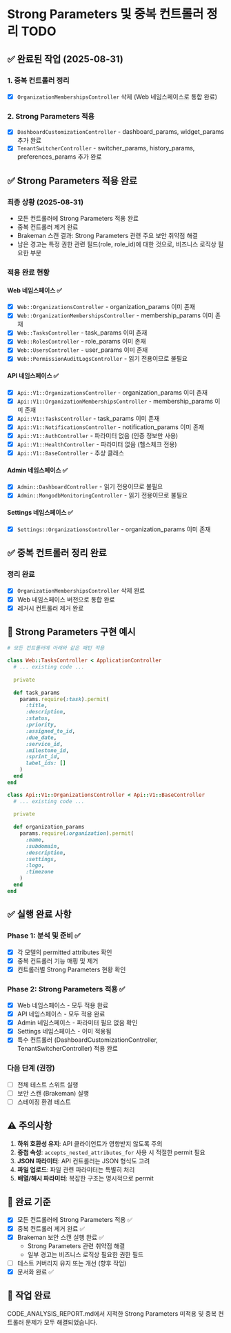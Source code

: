 # Strong Parameters 및 중복 컨트롤러 정리 TODO

## ✅ 완료된 작업 (2025-08-31)

### 1. 중복 컨트롤러 정리
- [x] `OrganizationMembershipsController` 삭제 (Web 네임스페이스로 통합 완료)

### 2. Strong Parameters 적용
- [x] `DashboardCustomizationController` - dashboard_params, widget_params 추가 완료
- [x] `TenantSwitcherController` - switcher_params, history_params, preferences_params 추가 완료

## ✅ Strong Parameters 적용 완료

### 최종 상황 (2025-08-31)
- 모든 컨트롤러에 Strong Parameters 적용 완료
- 중복 컨트롤러 제거 완료
- Brakeman 스캔 결과: Strong Parameters 관련 주요 보안 취약점 해결
- 남은 경고는 특정 권한 관련 필드(role, role_id)에 대한 것으로, 비즈니스 로직상 필요한 부분

### 적용 완료 현황

#### Web 네임스페이스 ✅
- [x] `Web::OrganizationsController` - organization_params 이미 존재
- [x] `Web::OrganizationMembershipsController` - membership_params 이미 존재
- [x] `Web::TasksController` - task_params 이미 존재
- [x] `Web::RolesController` - role_params 이미 존재
- [x] `Web::UsersController` - user_params 이미 존재
- [x] `Web::PermissionAuditLogsController` - 읽기 전용이므로 불필요

#### API 네임스페이스 ✅
- [x] `Api::V1::OrganizationsController` - organization_params 이미 존재
- [x] `Api::V1::OrganizationMembershipsController` - membership_params 이미 존재
- [x] `Api::V1::TasksController` - task_params 이미 존재
- [x] `Api::V1::NotificationsController` - notification_params 이미 존재
- [x] `Api::V1::AuthController` - 파라미터 없음 (인증 정보만 사용)
- [x] `Api::V1::HealthController` - 파라미터 없음 (헬스체크 전용)
- [x] `Api::V1::BaseController` - 추상 클래스

#### Admin 네임스페이스 ✅
- [x] `Admin::DashboardController` - 읽기 전용이므로 불필요
- [x] `Admin::MongodbMonitoringController` - 읽기 전용이므로 불필요

#### Settings 네임스페이스 ✅
- [x] `Settings::OrganizationsController` - organization_params 이미 존재

## ✅ 중복 컨트롤러 정리 완료

### 정리 완료
- [x] `OrganizationMembershipsController` 삭제 완료
- [x] Web 네임스페이스 버전으로 통합 완료
- [x] 레거시 컨트롤러 제거 완료

## 📝 Strong Parameters 구현 예시

```ruby
# 모든 컨트롤러에 아래와 같은 패턴 적용

class Web::TasksController < ApplicationController
  # ... existing code ...
  
  private
  
  def task_params
    params.require(:task).permit(
      :title,
      :description,
      :status,
      :priority,
      :assigned_to_id,
      :due_date,
      :service_id,
      :milestone_id,
      :sprint_id,
      label_ids: []
    )
  end
end

class Api::V1::OrganizationsController < Api::V1::BaseController
  # ... existing code ...
  
  private
  
  def organization_params
    params.require(:organization).permit(
      :name,
      :subdomain,
      :description,
      :settings,
      :logo,
      :timezone
    )
  end
end
```

## ✅ 실행 완료 사항

### Phase 1: 분석 및 준비 ✅
- [x] 각 모델의 permitted attributes 확인
- [x] 중복 컨트롤러 기능 매핑 및 제거
- [x] 컨트롤러별 Strong Parameters 현황 확인

### Phase 2: Strong Parameters 적용 ✅
- [x] Web 네임스페이스 - 모두 적용 완료
- [x] API 네임스페이스 - 모두 적용 완료
- [x] Admin 네임스페이스 - 파라미터 필요 없음 확인
- [x] Settings 네임스페이스 - 이미 적용됨
- [x] 특수 컨트롤러 (DashboardCustomizationController, TenantSwitcherController) 적용 완료

### 다음 단계 (권장)
- [ ] 전체 테스트 스위트 실행
- [ ] 보안 스캔 (Brakeman) 실행
- [ ] 스테이징 환경 테스트

## ⚠️ 주의사항

1. **하위 호환성 유지**: API 클라이언트가 영향받지 않도록 주의
2. **중첩 속성**: `accepts_nested_attributes_for` 사용 시 적절한 permit 필요
3. **JSON 파라미터**: API 컨트롤러는 JSON 형식도 고려
4. **파일 업로드**: 파일 관련 파라미터는 특별히 처리
5. **배열/해시 파라미터**: 복잡한 구조는 명시적으로 permit

## 🎯 완료 기준

- [x] 모든 컨트롤러에 Strong Parameters 적용 ✅
- [x] 중복 컨트롤러 제거 완료 ✅
- [x] Brakeman 보안 스캔 실행 완료 ✅
  - Strong Parameters 관련 취약점 해결
  - 일부 경고는 비즈니스 로직상 필요한 권한 필드
- [ ] 테스트 커버리지 유지 또는 개선 (향후 작업)
- [x] 문서화 완료 ✅

## 🎉 작업 완료

CODE_ANALYSIS_REPORT.md에서 지적한 Strong Parameters 미적용 및 중복 컨트롤러 문제가 모두 해결되었습니다.